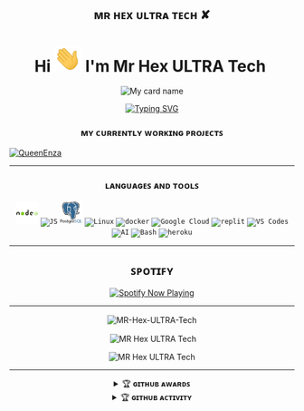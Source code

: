 <!-- 😹 Hu Copis Dont Copy Bitch, Go Copy You Mom Bitch -->
<div align="center">

## ᴍʀ ʜᴇx ᴜʟᴛʀᴀ ᴛᴇᴄʜ ✘
# Hi <a href="Hey"><img src="https://raw.githubusercontent.com/MR-Hex-ULTRA-Tech-Ofc/MR-Hex-ULTRA-Tech-Ofc/main/Media/Hi.gif" width="48px"></a> I'm  Mr Hex ULTRA Tech&nbsp;

![My card name](https://cardivo.vercel.app/api?name=Mr-Hex-ULTRA-Tech&description=Hi,%20Welcome%20To%20%F0%9F%92%96%E1%B4%B9%E1%B4%BF-%CA%9C%E1%B4%87x-%E1%B4%9C%CA%9F%E1%B4%9B%CA%80%E1%B4%80-%E1%B4%9B%E1%B4%87%E1%B4%84%CA%9C%F0%9F%92%96%20Profile%20%E2%9D%A4%EF%B8%8F&image=https://telegra.ph/file/a914a38a4af5ae176ae16.jpg&backgroundColor=%23ecf0f1&github=Mr-Hex-ULTRA-Tech&twitter=&pattern=leaf&colorPattern=%23eaeaea)
  
[![Typing SVG](https://readme-typing-svg.herokuapp.com?font=Fira+Code&pause=1000&color=6B00B6&background=&width=435&lines=%E1%B4%8D%CA%80+%CA%9C%E1%B4%87x+%E1%B4%9C%CA%9F%E1%B4%9B%CA%80%E1%B4%80+%E1%B4%9B%E1%B4%87%E1%B4%84%CA%9C)](https://git.io/typing-svg)
 
</p>

### ᴍʏ ᴄᴜʀʀᴇɴᴛʟʏ ᴡᴏʀᴋɪɴɢ ᴘʀᴏᴊᴇᴄᴛꜱ
<p align="left">
  <a href="https://github.com/MR-Hex-ULTRA-Tech-Ofc/QueenEnza"><img width="282" src="https://denvercoder1-github-readme-stats.vercel.app/api/pin/?username=MR-Hex-ULTRA-Tech-Ofc&repo=QueenEnza&theme=highcontrast&bg_color=090A0DFF&title_color=CEFF00&icon_color=F8D866&hide_border=false&show_icons=true" alt="QueenEnza"></a>
  
  ---
### ʟᴀɴɢᴜᴀɢᴇꜱ ᴀɴᴅ ᴛᴏᴏʟꜱ
<p>
  <code><img width="40px" src="https://raw.githubusercontent.com/devicons/devicon/master/icons/nodejs/nodejs-original-wordmark.svg" title="nodejs"></code>
  <code><img width="40px" src="https://img.icons8.com/fluency/48/000000/node-js.png" title="JS"></code>
  <code><img width="40px" src="https://raw.githubusercontent.com/devicons/devicon/master/icons/postgresql/postgresql-original-wordmark.svg" title="postgresql"></code>
<!---  <code><img width="40px" src="https://img.icons8.com/color/48/000000/python--v1.png" title="Python"></code> --->
 <!--- <code><img width="40px" src="https://img.icons8.com/color/48/000000/java-coffee-cup-logo--v1.png" title="Java"></code> --->
  <code><img width="40px" src="https://img.icons8.com/color/48/000000/linux--v1.png" title="Linux"></code>
  <code><img width="40px" src="https://img.icons8.com/color/48/000000/docker.png" title="docker"></code>
 <!--- <code><img width="40px" src="https://img.icons8.com/color/48/000000/kali-linux.png" title="Kali Linux"></code> --->
  <code><img width="40px" src="https://img.icons8.com/color/48/000000/google-cloud.png" title="Google Cloud"></code>
  <code><img width="40px" src="https://www.vectorlogo.zone/logos/replit/replit-ar21.svg" title="replit"></code>
  <code><img width="40px" src="https://img.icons8.com/color/48/000000/visual-studio-code-2019.png" title="VS Codes"></code>
  <code><img width="40px" src="https://img.icons8.com/color/48/000000/adobe-illustrator--v1.png" title="AI"></code>
  <code><img width="40px" src="https://img.icons8.com/color/48/000000/git.png" title="Bash"></code>
  <code><img width="40px" src="https://img.icons8.com/color/48/000000/heroku.png" title="heroku"></code>
</p>
  
---
  
 </p>
<h2 align="center"> ꜱᴘᴏᴛɪꜰʏ</h2>
<p align="center">
  <a href="https://open.spotify.com/track/4bNvS25ZVMCvLHEUV87mp4?si=yb1PaPVnRgiTYedy8r6i_g&utm_source=copy-link&context=spotify%3Aplaylist%3A37i9dQZF1EIVoBTSiHHsdx&dl_branch=1" target="_blank"><img src="https://now-playing-on-spotify.vercel.app/api/spotify" alt="Spotify Now Playing" width="350"/></a>

---

<p><img align="center" src="https://github-readme-stats.vercel.app/api/top-langs?username=MR-Hex-ULTRA-Tech-Ofc&show_icons=true&layout=compact&theme=highcontrast" alt="MR-Hex-ULTRA-Tech" /></p>
</details>
  
<p>&nbsp;<img align="center" src="https://github-readme-stats.vercel.app/api?username=MR-Hex-ULTRA-Tech-Ofc&show_icons=true&theme=highcontrast" alt="MR Hex ULTRA Tech" /></p>

<p><img align="center" src="https://github-readme-streak-stats.herokuapp.com/?user=MR-Hex-ULTRA-Tech-Ofc&theme=highcontrast" alt="MR Hex ULTRA Tech" /></p>
</details>

---

<details>
<summary>&#127942 <b>ɢɪᴛʜᴜʙ ᴀᴡᴀʀᴅꜱ</b></summary><br/>

 ![Github Trophy](https://github-profile-trophy.vercel.app/?username=MR-Hex-ULTRA-Tech-Ofc)

</details>

<details>
    <summary>&#127942 <b>ɢɪᴛʜᴜʙ ᴀᴄᴛɪᴠɪᴛʏ</b></summary><br/>
  
![Metrics](https://metrics.lecoq.io/MR-Hex-ULTRA-Tech-Ofc?template=classic&followup=1&base=header%2C%20activity%2C%20community%2C%20repositories%2C%20metadata&base.indepth=false&base.hireable=false&base.skip=false&followup=false&followup.sections=repositories&followup.indepth=false&followup.archived=true&config.timezone=Asia%2FColombo)


</details>
